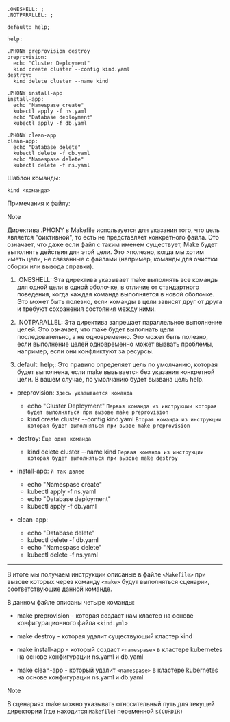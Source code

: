```shell
.ONESHELL: ;
.NOTPARALLEL: ;

default: help;

help:

.PHONY preprovision destroy
preprovision:
  echo "Cluster Deployment"
  kind create cluster --config kind.yaml
destroy:
  kind delete cluster --name kind

.PHONY install-app
install-app:
  echo "Namespase create"
  kubectl apply -f ns.yaml
  echo "Database deployment"
  kubectl apply -f db.yaml  

.PHONY clean-app
clean-app:
  echo "Database delete"
  kubectl delete -f db.yaml
  echo "Namespase delete"
  kubectl delete -f ns.yaml

```
Шаблон команды:
```shell
kind <команда>
```
Примечания к файлу:

>[!NOTE]
>Директива .PHONY в Makefile используется для указания того, что цель является "фиктивной", то есть не представляет конкретного файла. Это означает, что даже если файл с таким именем существует, Make будет выполнять действия для этой цели. Это >полезно, когда мы хотим иметь цели, не связанные с файлами (например, команды для очистки сборки или вывода справки).


1. .ONESHELL: Эта директива указывает make выполнять все команды для одной цели в одной оболочке, в отличие от стандартного поведения, когда каждая команда выполняется в новой оболочке. Это может быть полезно, если команды в цели зависят друг от друга и требуют сохранения состояния между ними.

2. .NOTPARALLEL: Эта директива запрещает параллельное выполнение целей. Это означает, что make будет выполнать цели последовательно, а не одновременно. Это может быть полезно, если выполнение целей одновременно может вызвать проблемы, например, если они конфликтуют за ресурсы.

3. default: help;: Это правило определяет цель по умолчанию, которая будет выполнена, если make вызывается без указания конкретной цели. В вашем случае, по умолчанию будет вызвана цель help.

* preprovision:  `Здесь указывается команда`
  - echo "Cluster Deployment" `Первая команда из инструкции которая будет выполняться при вызове make preprovision`
  - kind create cluster --config kind.yaml `Вторая команда из инструкции которая будет выполняться при вызве make preprovision`

* destroy: `Еще одна команда`
  - kind delete cluster --name kind `Первая команда из инструкции которая будет выполняться при вызове make destroy`

* install-app: `И так далее`
  - echo "Namespase create"
  - kubectl apply -f ns.yaml
  - echo "Database deployment"
  - kubectl apply -f db.yaml  

* clean-app:
  - echo "Database delete"
  - kubectl delete -f db.yaml
  - echo "Namespase delete"
  - kubectl delete -f ns.yaml
---

В итоге мы получаем инструкции описаные в файле `<Makefile>` при вызове которых через команду `<make>` будут выполняться сценарии, соответствующие данной команде.

В данном файле описаны четыре команды:

* make preprovision - которая создаст нам кластер на основе конфигурационного файла `<kind.yml>`

* make destroy - которая удалит существующий кластер kind

* make install-app - который создаст `<namespase>` в кластере kubernetes на основе конфигурации ns.yaml и db.yaml

* make clean-app - который удалит `<namespase>` в кластере kubernetes на основе конфигурации ns.yaml и db.yaml

> [!NOTE]
> В сценариях make можно указывать относительный путь для текущей директории (где находится `Makefile`) переменной `$(CURDIR)`
